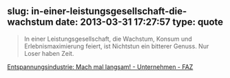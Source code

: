 slug: in-einer-leistungsgesellschaft-die-wachstum
date: 2013-03-31 17:27:57
type: quote
---

> In einer Leistungsgesellschaft, die Wachstum, Konsum und Erlebnismaximierung feiert, ist Nichtstun ein bitterer Genuss. Nur Loser haben Zeit.

[Entspannungsindustrie: Mach mal langsam! - Unternehmen - FAZ](http://www.faz.net/aktuell/wirtschaft/unternehmen/entspannungsindustrie-mach-mal-langsam-12132529.html)
